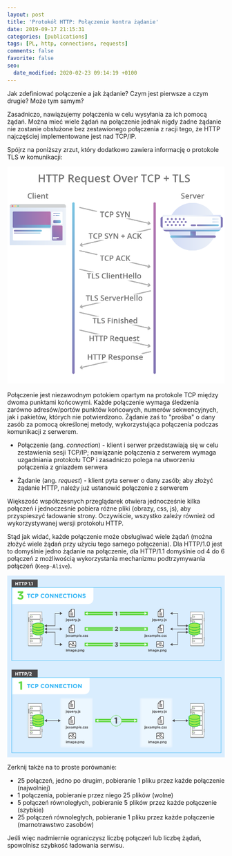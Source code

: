 ```yaml
---
layout: post
title: 'Protokół HTTP: Połączenie kontra żądanie'
date: 2019-09-17 21:15:31
categories: [publications]
tags: [PL, http, connections, requests]
comments: false
favorite: false
seo:
  date_modified: 2020-02-23 09:14:19 +0100
---
```


Jak zdefiniować połączenie a jak żądanie? Czym jest pierwsze a czym drugie? Może tym samym?

Zasadniczo, nawiązujemy połączenia w celu wysyłania za ich pomocą żądań. Można mieć wiele żądań na połączenie jednak nigdy żadne żądanie nie zostanie obsłużone bez zestawionego połączenia z racji tego, że HTTP najczęściej implementowane jest nad TCP/IP.

Spójrz na poniższy zrzut, który dodatkowo zawiera informację o protokole TLS w komunikacji:

<p align="center">
  <img src="/assets/img/posts/http_conn_requests_over_tcp.png">
</p>

Połączenie jest niezawodnym potokiem opartym na protokole TCP między dwoma punktami końcowymi. Każde połączenie wymaga śledzenia zarówno adresów/portów punktów końcowych, numerów sekwencyjnych, jak i pakietów, których nie potwierdzono. Żądanie zaś to "prośba" o dany zasób za pomocą określonej metody, wykorzystująca połączenia podczas komunikacji z serwerem.

- Połączenie (ang. _connection_) - klient i serwer przedstawiają się w celu zestawienia sesji TCP/IP; nawiązanie połączenia z serwerem wymaga uzgadniania protokołu TCP i zasadniczo polega na utworzeniu połączenia z gniazdem serwera

- Żądanie (ang. _request_) - klient pyta serwer o dany zasób; aby złożyć żądanie HTTP, należy już ustanowić połączenie z serwerem

Większość współczesnych przeglądarek otwiera jednocześnie kilka połączeń i jednocześnie pobiera różne pliki (obrazy, css, js), aby przyspieszyć ładowanie strony. Oczywiście, wszystko zależy również od wykorzystywanej wersji protokołu HTTP.

Stąd jak widać, każde połączenie może obsługiwać wiele żądań (można złożyć wiele żądań przy użyciu tego samego połączenia). Dla HTTP/1.0 jest to domyślnie jedno żądanie na połączenie, dla HTTP/1.1 domyślnie od 4 do 6 połączeń z możliwością wykorzystania mechanizmu podtrzymywania połączeń (`Keep-Alive`).

<img src="/assets/img/posts/http_conn_requests.png" align="center" title="http_conn_requests preview">

Zerknij także na to proste porównanie:

- 25 połączeń, jedno po drugim, pobieranie 1 pliku przez każde połączenie (najwolniej)
- 1 połączenia, pobieranie przez niego 25 plików (wolne)
- 5 połączeń równoległych, pobieranie 5 plików przez każde połączenie (szybkie)
- 25 połączeń równoległych, pobieranie 1 pliku przez każde połączenie (marnotrawstwo zasobów)

Jeśli więc nadmiernie ograniczysz liczbę połączeń lub liczbę żądań, spowolnisz szybkość ładowania serwisu.
